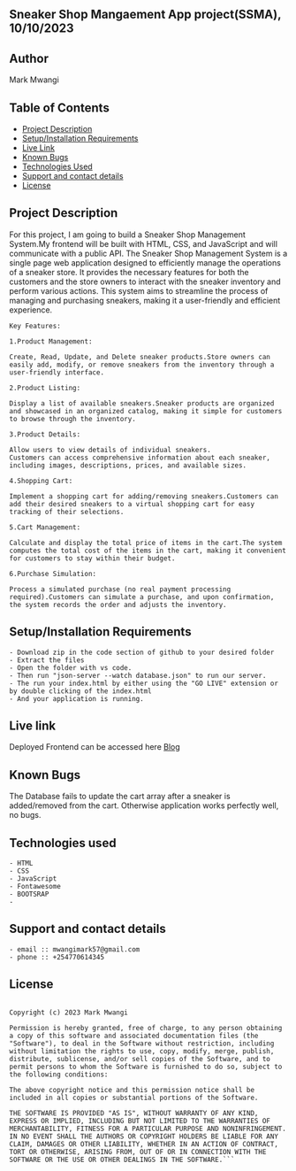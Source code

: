 ##  Sneaker Shop Mangaement App project(SSMA), 10/10/2023


## Author
Mark Mwangi

## Table of Contents
- [Project Description](#project-description)
- [Setup/Installation Requirements](#setup/installation-requirements)
- [Live Link](#live-link)
- [Known Bugs](#known-bugs)
- [Technologies Used](#technologies-used)
- [Support and contact details](#support-and-contact-details)
- [License](#license)

## Project Description

   For this project, I am going to build a Sneaker Shop Management System.My frontend will be built with HTML, CSS, and JavaScript and will communicate with a public API.
   The Sneaker Shop Management System is a single page web application designed to efficiently manage the operations of a sneaker store. It provides the necessary features for both the customers and the store owners to interact with the sneaker inventory and perform various actions. This system aims to streamline the process of managing and purchasing sneakers, making it a user-friendly and efficient experience.

    Key Features:

    1.Product Management:

    Create, Read, Update, and Delete sneaker products.Store owners can easily add, modify, or remove sneakers from the inventory through a user-friendly interface.

    2.Product Listing:

    Display a list of available sneakers.Sneaker products are organized and showcased in an organized catalog, making it simple for customers to browse through the inventory.

    3.Product Details:

    Allow users to view details of individual sneakers.
    Customers can access comprehensive information about each sneaker, including images, descriptions, prices, and available sizes.

    4.Shopping Cart:

    Implement a shopping cart for adding/removing sneakers.Customers can add their desired sneakers to a virtual shopping cart for easy tracking of their selections.

    5.Cart Management:

    Calculate and display the total price of items in the cart.The system computes the total cost of the items in the cart, making it convenient for customers to stay within their budget.

    6.Purchase Simulation:

    Process a simulated purchase (no real payment processing required).Customers can simulate a purchase, and upon confirmation, the system records the order and adjusts the inventory.

## Setup/Installation Requirements

    - Download zip in the code section of github to your desired folder
    - Extract the files
    - Open the folder with vs code.
    - Then run "json-server --watch database.json" to run our server.
    - The run your index.html by either using the "GO LIVE" extension or by double clicking of the index.html
    - And your application is running.
       
## Live link

Deployed Frontend can be accessed here [Blog](https://nextblog-k-koech.vercel.app/)   


## Known Bugs
The Database fails to update the cart array after a sneaker is added/removed from the cart.
Otherwise application works perfectly well, no bugs.

## Technologies used

    - HTML 
    - CSS
    - JavaScript
    - Fontawesome
    - BOOTSRAP
    - 

## Support and contact details

    - email :: mwangimark57@gmail.com
    - phone :: +254770614345

## License

```MIT License

Copyright (c) 2023 Mark Mwangi

Permission is hereby granted, free of charge, to any person obtaining a copy of this software and associated documentation files (the "Software"), to deal in the Software without restriction, including without limitation the rights to use, copy, modify, merge, publish, distribute, sublicense, and/or sell copies of the Software, and to permit persons to whom the Software is furnished to do so, subject to the following conditions:

The above copyright notice and this permission notice shall be included in all copies or substantial portions of the Software.

THE SOFTWARE IS PROVIDED "AS IS", WITHOUT WARRANTY OF ANY KIND, EXPRESS OR IMPLIED, INCLUDING BUT NOT LIMITED TO THE WARRANTIES OF MERCHANTABILITY, FITNESS FOR A PARTICULAR PURPOSE AND NONINFRINGEMENT. IN NO EVENT SHALL THE AUTHORS OR COPYRIGHT HOLDERS BE LIABLE FOR ANY CLAIM, DAMAGES OR OTHER LIABILITY, WHETHER IN AN ACTION OF CONTRACT, TORT OR OTHERWISE, ARISING FROM, OUT OF OR IN CONNECTION WITH THE SOFTWARE OR THE USE OR OTHER DEALINGS IN THE SOFTWARE.```